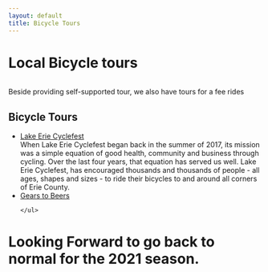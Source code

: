 ```yaml
---
layout: default
title: Bicycle Tours
---
```


<div class="post">
	<h1 class="pageTitle">Local Bicycle tours</h1>
	<img src="{{ '/assets/img/lightingp38.png' | prepend: site.baseurl }}" alt="">
	<p class="intro">Beside providing self-supported tour, we also have tours for a fee rides </p>
	<h2>Bicycle Tours</h2>
	<ul>
		<li><a href="https://www.eriecyclefest.com/" target="_blank">Lake Erie Cyclefest </a></li>
        When Lake Erie Cyclefest began back in the summer of 2017, its mission was a simple equation of good health, community and business through cycling. Over the last four years, that equation has served us well. Lake Erie Cyclefest, has encouraged thousands and thousands of people - all ages, shapes and sizes - to ride their bicycles to and around all corners of Erie County.
        <li><a href="https://www.wqln.org/Community/Gears-to-Beers" target="_blank">Gears to Beers</a></li>
  		
  	</ul>
</div>

# Looking Forward to go back to normal for the 2021 season.